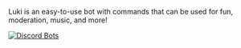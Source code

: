 Luki is an easy-to-use bot with commands that can be used for fun, moderation, music, and more!

[![Discord Bots](https://discordbots.org/api/widget/365958655926992896.svg)](https://discordbots.org/bot/365958655926992896)
